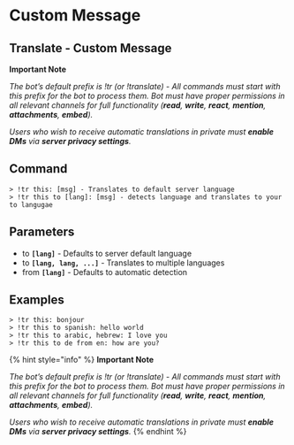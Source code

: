 # Custom Message

## Translate - Custom Message <a href="#page-title" id="page-title"></a>

**Important Note**

_The bot’s default prefix is !tr (or !translate) - All commands must start with this prefix for the bot to process them. Bot must have proper permissions in all relevant channels for full functionality (**read**, **write**, **react**, **mention**, **attachments**, **embed**)._

_Users who wish to receive automatic translations in private must **enable DMs** via **server privacy settings**._

## Command <a href="#command" id="command"></a>

```
> !tr this: [msg] - Translates to default server language  
> !tr this to [lang]: [msg] - detects language and translates to your to langugae
```

## Parameters <a href="#parameters" id="parameters"></a>

* to **`[lang]`** - Defaults to server default language
* to **`[lang, lang, ...]`** - Translates to multiple languages
* from **`[lang]`** - Defaults to automatic detection

## Examples <a href="#examples" id="examples"></a>

```
> !tr this: bonjour  
> !tr this to spanish: hello world  
> !tr this to arabic, hebrew: I love you  
> !tr this to de from en: how are you?
```

{% hint style="info" %}
**Important Note**

_The bot’s default prefix is !tr (or !translate) - All commands must start with this prefix for the bot to process them. Bot must have proper permissions in all relevant channels for full functionality (**read**, **write**, **react**, **mention**, **attachments**, **embed**)._

_Users who wish to receive automatic translations in private must **enable DMs** via **server privacy settings**._
{% endhint %}
